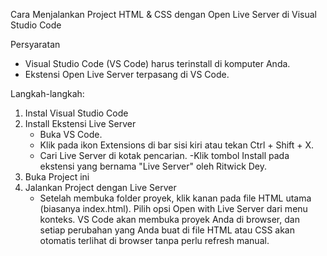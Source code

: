 
Cara Menjalankan Project HTML & CSS dengan Open Live Server di Visual Studio Code

Persyaratan
- Visual Studio Code (VS Code) harus terinstall di komputer Anda.
- Ekstensi Open Live Server terpasang di VS Code.

Langkah-langkah:
1. Instal Visual Studio Code
2. Install Ekstensi Live Server
   - Buka VS Code.
   - Klik pada ikon Extensions di bar sisi kiri atau tekan Ctrl + Shift + X.
   - Cari Live Server di kotak pencarian.
   -Klik tombol Install pada ekstensi yang bernama "Live Server" oleh Ritwick Dey.
3. Buka Project ini
4. Jalankan Project dengan Live Server
   - Setelah membuka folder proyek, klik kanan pada file HTML utama (biasanya index.html).
   Pilih opsi Open with Live Server dari menu konteks.
   VS Code akan membuka proyek Anda di browser, dan setiap perubahan yang Anda buat di file HTML atau CSS akan otomatis terlihat di browser tanpa perlu refresh manual.
